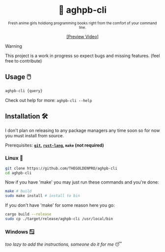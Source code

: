 <div align="center">

  # 💽 aghpb-cli

  <sub>Fresh anime girls holdiong programming books right from the comfort of your command line.</sub>

  [[Preview Video]](https://github.com/THEGOLDENPRO/aghpb-cli/assets/66202304/8a153986-0ed2-4b6d-92a0-a8729faa0d7d)

</div>

> [!WARNING]
> 
> This project is a work in progress so expect bugs and missing features. (feel free to contribute)

## Usage 🖱️
```sh
aghpb-cli {query}
```
Check out help for more: ``aghpb-cli --help``

## Installation 🛠️
I don't plan on releasing to any package managers any time soon so for now you must install from source.

Prerequisites: **[``git``](https://git-scm.com/downloads), [``rust-lang``](https://www.rust-lang.org/tools/install), ``make`` (not required)**

### Linux 🐧
```sh
git clone https://github.com/THEGOLDENPRO/aghpb-cli
cd aghpb-cli
```
Now if you have 'make' you may just run these commands and you're done:
```sh
make # build
sudo make install # install to bin
```
If you don't have 'make' for some reason here you go:
```sh
cargo build --release
sudo cp ./target/release/aghpb-cli /usr/local/bin
```

### Windows 🪟
*too lazy to add the instructions, someone do it for me* 😴
